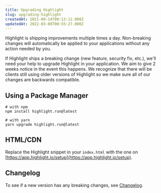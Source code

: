 ```yaml
---
title: Upgrading Highlight
slug: upgrading-highlight
createdAt: 2021-09-14T00:13:12.000Z
updatedAt: 2022-03-08T00:55:27.000Z
---
```


Highlight is shipping improvements multiple times a day. Non-breaking changes will automatically be applied to your applications without any action needed by you.

If Highlight ships a breaking change (new feature, security fix, etc.), we'll need your help to upgrade Highlight in your application. We aim to give 2 weeks notice in the event this happens. We recognize that there will be clients still using older versions of Highlight so we make sure all of our changes are backwards compatible.

## Using a Package Manager

```shell
# with npm
npm install highlight.run@latest
```

```shell
# with yarn
yarn upgrade highlight.run@latest
```

## HTML/CDN

Replace the Highlight snippet in your `index.html` with the one on [https://app.highlight.io/setup](https://app.highlight.io/setup).

## Changelog

To see if a new version has any breaking changes, see [Changelog](https://highlight.canny.io/changelog).
